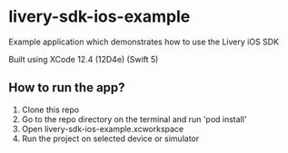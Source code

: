 # livery-sdk-ios-example
Example application which demonstrates how to use the Livery iOS SDK

Built using XCode 12.4 (12D4e) (Swift 5)

## How to run the app?
1. Clone this repo
2. Go to the repo directory on the terminal and run 'pod install'
3. Open livery-sdk-ios-example.xcworkspace
4. Run the project on selected device or simulator
